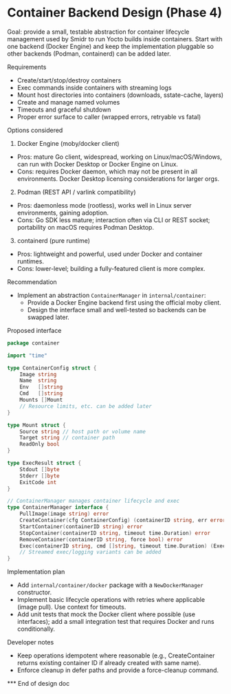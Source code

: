 # Container Backend Design (Phase 4)

Goal: provide a small, testable abstraction for container lifecycle management used by Smidr to run Yocto builds inside containers. Start with one backend (Docker Engine) and keep the implementation pluggable so other backends (Podman, containerd) can be added later.

Requirements

- Create/start/stop/destroy containers
- Exec commands inside containers with streaming logs
- Mount host directories into containers (downloads, sstate-cache, layers)
- Create and manage named volumes
- Timeouts and graceful shutdown
- Proper error surface to caller (wrapped errors, retryable vs fatal)

Options considered

1) Docker Engine (moby/docker client)

- Pros: mature Go client, widespread, working on Linux/macOS/Windows, can run with Docker Desktop or Docker Engine on Linux.
- Cons: requires Docker daemon, which may not be present in all environments. Docker Desktop licensing considerations for larger orgs.

2) Podman (REST API / varlink compatibility)

- Pros: daemonless mode (rootless), works well in Linux server environments, gaining adoption.
- Cons: Go SDK less mature; interaction often via CLI or REST socket; portability on macOS requires Podman Desktop.

3) containerd (pure runtime)

- Pros: lightweight and powerful, used under Docker and container runtimes.
- Cons: lower-level; building a fully-featured client is more complex.

Recommendation

- Implement an abstraction `ContainerManager` in `internal/container`:
  - Provide a Docker Engine backend first using the official moby client.
  - Design the interface small and well-tested so backends can be swapped later.

Proposed interface

```go
package container

import "time"

type ContainerConfig struct {
    Image string
    Name  string
    Env   []string
    Cmd   []string
    Mounts []Mount
    // Resource limits, etc. can be added later
}

type Mount struct {
    Source string // host path or volume name
    Target string // container path
    ReadOnly bool
}

type ExecResult struct {
    Stdout []byte
    Stderr []byte
    ExitCode int
}

// ContainerManager manages container lifecycle and exec
type ContainerManager interface {
    PullImage(image string) error
    CreateContainer(cfg ContainerConfig) (containerID string, err error)
    StartContainer(containerID string) error
    StopContainer(containerID string, timeout time.Duration) error
    RemoveContainer(containerID string, force bool) error
    Exec(containerID string, cmd []string, timeout time.Duration) (ExecResult, error)
    // Streamed exec/logging variants can be added
}
```

Implementation plan

- Add `internal/container/docker` package with a `NewDockerManager` constructor.
- Implement basic lifecycle operations with retries where applicable (image pull). Use context for timeouts.
- Add unit tests that mock the Docker client where possible (use interfaces); add a small integration test that requires Docker and runs conditionally.

Developer notes

- Keep operations idempotent where reasonable (e.g., CreateContainer returns existing container ID if already created with same name).
- Enforce cleanup in defer paths and provide a force-cleanup command.

*** End of design doc
